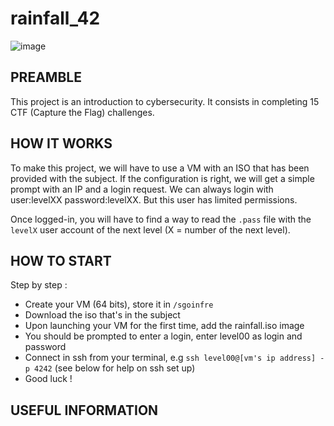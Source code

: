 # rainfall_42

![image](https://github.com/chmadran/rainfall_42/assets/113340699/4d25b608-bf98-4fc3-af10-457b4408859e)


<h2>PREAMBLE</h2>

This project is an introduction to cybersecurity. It consists in completing 15 CTF (Capture the Flag) challenges. 

<h2>HOW IT WORKS</h2>

To make this project, we will have to use a VM with an ISO that has been provided with the subject. If the configuration is right, we will get a simple prompt with an IP and a login request. We can always login with user:levelXX password:levelXX. But this user has limited permissions. 

Once logged-in, you will have to find a way to read the `.pass` file with the `levelX` user account of the next level (X = number of the next level).

<h2>HOW TO START</h2>

Step by step :
* Create your VM (64 bits), store it in `/sgoinfre`
* Download the iso that's in the subject
* Upon launching your VM for the first time, add the rainfall.iso image
* You should be prompted to enter a login, enter level00 as login and password
* Connect in ssh from your terminal, e.g `ssh level00@[vm's ip address] -p 4242` (see below for help on ssh set up)
* Good luck !


<h2>USEFUL INFORMATION</h2>
